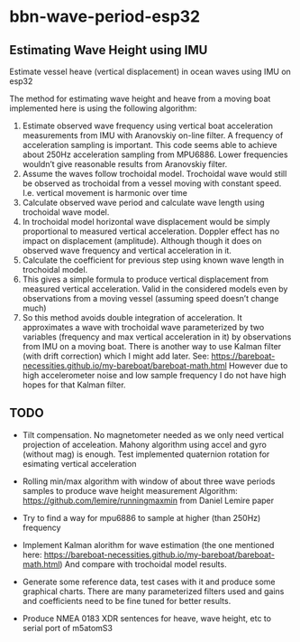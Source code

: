 # bbn-wave-period-esp32

## Estimating Wave Height using IMU
Estimate vessel heave (vertical displacement) in ocean waves using IMU on esp32

The method for estimating wave height and heave from a moving boat implemented here is using the following algorithm:

1. Estimate observed wave frequency using vertical boat acceleration measurements from IMU with Aranovskiy on-line filter. A frequency of acceleration sampling is important. This code seems able to achieve about 250Hz acceleration sampling from MPU6886. Lower frequencies wouldn’t give reasonable results from Aranovskiy filter. 
1. Assume the waves follow trochoidal model. Trochoidal wave would still be observed as trochoidal from a vessel moving with constant speed. I.e. vertical movement is harmonic over time 
1. Calculate observed wave period and calculate wave length using trochoidal wave model. 
1. In trochoidal model horizontal wave displacement would be simply proportional to measured vertical acceleration. Doppler effect has no impact on displacement (amplitude). Although though it does on observed wave frequency and vertical acceleration in it. 
1. Calculate the coefficient for previous step using known wave length in trochoidal model. 
1. This gives a simple formula to produce vertical displacement from measured vertical acceleration. Valid in the considered models even by observations from a moving vessel (assuming speed doesn’t change much)
1. So this method avoids double integration of acceleration. It approximates a wave with trochoidal wave parameterized by two variables (frequency and max vertical acceleration in it) by observations from IMU on a moving boat. There is another way to use Kalman filter (with drift correction) which I might add later. See: https://bareboat-necessities.github.io/my-bareboat/bareboat-math.html
However due to high accelerometer noise and low sample frequency I do not have high hopes for that Kalman filter. 

## TODO

* Tilt compensation. No magnetometer needed as we only need vertical projection of acceleation. Mahony algorithm using accel and gyro (without mag) is enough. Test implemented quaternion rotation for esimating vertical acceleration
* Rolling min/max algorithm with window
of about three wave periods samples to produce wave height measurement
Algorithm: https://github.com/lemire/runningmaxmin
from Daniel Lemire paper

* Try to find a way for mpu6886 to sample at higher (than 250Hz) frequency

* Implement Kalman alorithm for wave estimation (the one mentioned here: https://bareboat-necessities.github.io/my-bareboat/bareboat-math.html) And compare with trochoidal model results.

* Generate some reference data, test cases with it and produce some graphical charts. There are many parameterized filters used and gains and coefficients
need to be fine tuned for better results.

* Produce NMEA 0183 XDR sentences for heave, wave height, etc to serial port of m5atomS3
